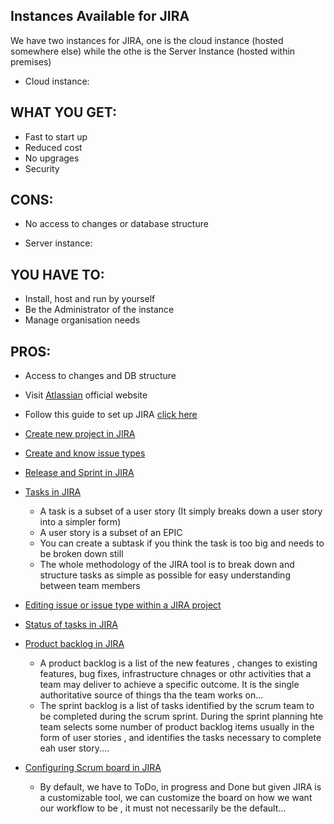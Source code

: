 ## Instances Available for JIRA

We have two instances for JIRA, one is the cloud instance (hosted somewhere else) while the othe is the Server Instance (hosted within premises)
- Cloud instance:
 ## **WHAT YOU GET**:
 - Fast to start up
 - Reduced cost
 - No upgrages
 - Security
 ## **CONS**:
 - No access to changes or database structure 

- Server instance:
 ## **YOU HAVE TO**:
 - Install, host and run by yourself
 - Be the Administrator of the instance
 - Manage organisation needs 
 ## **PROS**:
 - Access to changes and DB structure


- Visit [Atlassian](https://www.atlassian.com/) official website 
- Follow this guide to set up JIRA [click here](https://youtu.be/9uzOx5amps0?si=LS7Iep93Ngm0QNZm)
- [Create new project in JIRA](https://youtu.be/yWMSyRB7aFc?si=zulqSaHnogT_VxBs)
- [Create and know issue types](https://youtu.be/sZ7nfA2CwaM?si=kPWJlYkzIizQJPA5)
- [Release and Sprint in JIRA](https://youtu.be/Vt1O6HdGPW8?si=qHPj9zPksFEqZdWV)
- [Tasks in JIRA](https://youtu.be/8F_mnyS2zxA?si=gyhKkEWO8CLhA7CU)
   - A task is a subset of a user story (It simply breaks down a user story into a simpler form)
   - A user story is a subset of an EPIC
   - You can create a subtask if you think the task is too big and needs to be broken down still
   - The whole methodology of the JIRA tool is to break down and structure tasks as simple as possible for easy understanding between team members
- [Editing issue or issue type within a JIRA project ](https://youtu.be/xYhHINFJbk4?si=eVeViqxsczhRiSlZ)
- [Status of tasks in JIRA](https://youtu.be/kIrfqcsNRb0?si=4u1nJdqyhprUVvEd)
- [Product backlog in JIRA](https://youtu.be/y7g9mlbL40w?si=SstsRiq3ieyQcZCK)
   - A product backlog is a list of the new features , changes to existing features, bug fixes, infrastructure chnages or othr activities that a team may deliver to achieve a specific outcome. It is the single authoritative source of things tha the team works on...
   - The sprint backlog is a list of tasks identified by the scrum team to be completed during the scrum sprint. During the sprint planning hte team selects some number of product backlog items usually in the form of user stories , and identifies the tasks necessary to complete eah user story....
- [Configuring Scrum board in JIRA ](https://youtu.be/T19fiID1ok4?si=MQcBZXUvMJtVYxyy)
   - By default, we have to ToDo, in progress and Done but given JIRA is a customizable tool, we can customize the board on how we want our workflow to be , it must not necessarily be the default...